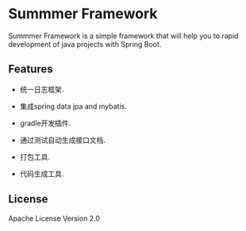 # Summmer Framework

Summmer Framework is a simple framework that will help you to rapid development of java projects with Spring Boot.

## Features

* 统一日志框架.

* 集成spring data jpa and mybatis.

* gradle开发插件.

* 通过测试自动生成接口文档.

* 打包工具.

* 代码生成工具.



## License

Apache License Version 2.0

